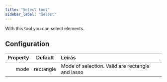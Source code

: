 ```yaml
---
title: "Select tool"
sidebar_label: "Select"
---
```



With this tool you can select elements.

## Configuration

| Property |  Default  | Leírás                                           |
| --------:|:---------:|:------------------------------------------------ |
|     mode | rectangle | Mode of selection. Valid are rectangle and lasso |

